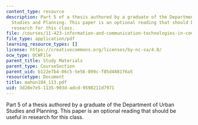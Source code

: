```yaml
---
content_type: resource
description: Part 5 of a thesis authored by a graduate of the Department of Urban
  Studies and Planning. This paper is an optional reading that should be useful in
  research for this class.
file: /courses/11-423-information-and-communication-technologies-in-community-development-spring-2004/3d20e7e51135903dadcd9598211d7971_mahon104_113.pdf
file_type: application/pdf
learning_resource_types: []
license: https://creativecommons.org/licenses/by-nc-sa/4.0/
ocw_type: OCWFile
parent_title: Study Materials
parent_type: CourseSection
parent_uid: b122e7b4-06c5-5e56-899c-f85d488176a5
resourcetype: Document
title: mahon104_113.pdf
uid: 3d20e7e5-1135-903d-adcd-9598211d7971
---
```

Part 5 of a thesis authored by a graduate of the Department of Urban Studies and Planning. This paper is an optional reading that should be useful in research for this class.